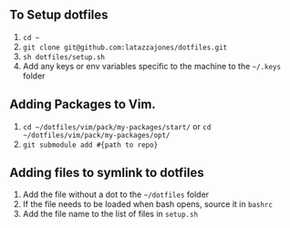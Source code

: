 ## To Setup dotfiles

1. `cd ~`
1. `git clone git@github.com:latazzajones/dotfiles.git`
1. `sh dotfiles/setup.sh`
1. Add any keys or env variables specific to the machine to the `~/.keys` folder


## Adding Packages to Vim. 

1. `cd ~/dotfiles/vim/pack/my-packages/start/` or `cd ~/dotfiles/vim/pack/my-packages/opt/`
1. `git submodule add #{path to repo}`

## Adding files to symlink to dotfiles

1. Add the file without a dot to the `~/dotfiles` folder
1. If the file needs to be loaded when bash opens, source it in `bashrc`
1. Add the file name to the list of files in `setup.sh`
